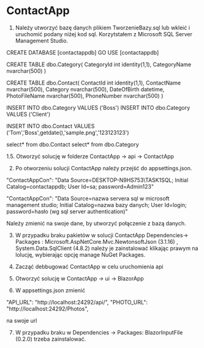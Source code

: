 # ContactApp
1. Należy utworzyć bazę danych plikiem TworzenieBazy.sql lub wkleić i uruchomić podany niżej kod sql.
   Korzytstałem z Microsoft SQL Server Management Studio.


CREATE DATABASE [contactappdb]
GO
USE [contactappdb]

CREATE TABLE dbo.Category(
CategoryId int identity(1,1),
CategoryName nvarchar(500)
)


CREATE TABLE dbo.Contact(
ContactId int identity(1,1),
ContactName nvarchar(500),
Category nvarchar(500),
DateOfBirth datetime,
PhotoFileName nvarchar(500),
PhoneNumber nvarchar(500)
)

INSERT INTO dbo.Category VALUES ('Boss')
INSERT INTO dbo.Category VALUES ('Client')

INSERT INTO dbo.Contact VALUES ('Tom','Boss',getdate(),'sample.png','123123123')


select* from dbo.Contact
select* from dbo.Category

1.5. Otworzyć solucję w folderze ContactApp -> api -> ContactApp

2. Po otworzeniu solucji ContactApp należy przejść do appsettings.json.

"ContactAppCon": "Data Source=DESKTOP-N9HS753\\TASK1SQL; Initial Catalog=contactappdb; User Id=sa; password=Admin123"


"ContactAppCon": "Data Source=nazwa servera sql w microsoft management studio; Initial Catalog=nazwa bazy danych; User Id=login; password=hasło (wg sql server authentication)"


Należy zmienić na swoje dane, by utworzyć połączenie z bazą danych.


3. W przypadku braku pakietów w solucji ContactApp Dependencies-> Packages : Microsoft.AspNetCore.Mvc.NewtonsoftJson (3.1.16) , System.Data.SqlClient (4.8.2)
   należy je zainstalować klikając prawym na lolucję, wybierając opcję manage NuGet Packages.

4. Zacząć debbugować ContactApp w celu uruchomienia api

5. Otworzyć solucję w ContactApp -> ui -> BlazorApp

6. W appsettings.json zmienić

"API_URL": "http://localhost:24292/api/",
"PHOTO_URL": "http://localhost:24292/Photos",

na swoje url

7. W przypadku braku w Dependencies -> Packages: BlazorInputFile (0.2.0) trzeba zainstalować.
